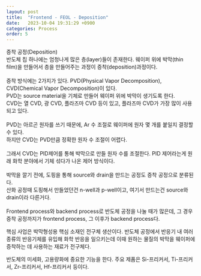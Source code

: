```yaml
---
layout: post
title:  "Frontend - FEOL - Deposition"
date:   2023-10-04 19:31:29 +0900
categories: Process
order: 5
---
```


증착 공정(Deposition)<br>
반도체 칩 하나에는 엄청나게 많은 층(layer)들이 존재한다. 웨이퍼 위에 박막(thin film)을 만들어서 층을 만들어주는 과정이 증착(deposition)과정이다.<br>
<br>
증착 방식에는 2가지가 있다. PVD(Physical Vapor Decomposition), CVD(Chemical Vapor Decomposition)이 있다.<br>
PVD는 source material을 기체로 만들어 웨이퍼 위에 박막이 생기도록 한다.<br>
CVD는 열 CVD, 광 CVD, 플라즈마 CVD 등이 있고, 플라즈마 CVD가 가장 많이 사용되고 있다.<br>
<br>
PVD는 아르곤 원자를 쓰기 때문에, Ar 수 조절로 웨이퍼에 원자 몇 개를 붙일지 결정할 수 있다.<br>
하지만 CVD는 PVD만큼 정확한 원자 수 조절이 어렵다.<br>
<br>
그래서 CVD는 PID제어를 통해 박막으로 만들 원자 수를 조절한다. PID 제어라는게 원래 화학 분야에서 기체 섞다가 나온 제어 방식이다.<br>
<br>
박막을 깔기 전에, 도핑을 통해 source와 drain을 만드는 공정도 증착 공정으로 분류된다.<br>
산화 공정때 도핑해서 만들었던건 n-well과 p-well이고, 여기서 만드는건 source와 drain이라 다른거다.<br>
<br>
Frontend process와 backend process로 반도체 공정을 나눌 때가 많은데, 그 경우 증착 공정까지가 frontend process, 그 이후가 backend process다.<br>


핵심 사업은 박막형성용 핵심 소재인 전구체 생산이다. 반도체 공정에서 반응기 내 여러 종류의 반응기체를 유입해 화학 반응을 일으키는데 이때 원하는 물질의 박막을 웨이퍼에 증착하는 데 사용하는 재료가 전구체다.

반도체의 미세화, 고용량화에 중요한 기능을 한다. 주요 제품은 Si-프리커서, Ti-프리커서, Zr-프리커서, Hf-프리커서 등이다.